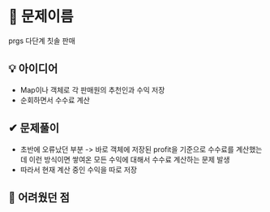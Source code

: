 # 🔎 문제이름

prgs 다단계 칫솔 판매

## 💡 아이디어

- Map이나 객체로 각 판매원의 추천인과 수익 저장
- 순회하면서 수수료 계산

## ✔ 문제풀이

- 초반에 오류났던 부분 -> 바로 객체에 저장된 profit을 기준으로 수수료를 계산했는데 이런 방식이면 쌓여온 모든 수익에 대해서 수수료 계산하는 문제 발생
- 따라서 현재 계산 중인 수익을 따로 저장

## 🤕 어려웠던 점
